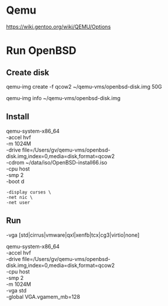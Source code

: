 # Qemu

https://wiki.gentoo.org/wiki/QEMU/Options

# Run OpenBSD

## Create disk
qemu-img create -f qcow2 ~/qemu-vms/openbsd-disk.img 50G

qemu-img info ~/qemu-vms/openbsd-disk.img

## Install
qemu-system-x86_64 \
    -accel hvf \
    -m 1024M \
    -drive file=/Users/gv/qemu-vms/openbsd-disk.img,index=0,media=disk,format=qcow2 \
    -cdrom ~/data/iso/OpenBSD-install66.iso \
    -cpu host \
    -smp 2 \
    -boot d

    -display curses \
    -net nic \
    -net user

## Run

-vga [std|cirrus|vmware|qxl|xenfb|tcx|cg3|virtio|none]

qemu-system-x86_64 \
    -accel hvf \
    -drive file=/Users/gv/qemu-vms/openbsd-disk.img,index=0,media=disk,format=qcow2 \
    -cpu host \
    -smp 2 \
    -m 1024M \
    -vga std \
    -global VGA.vgamem_mb=128 
